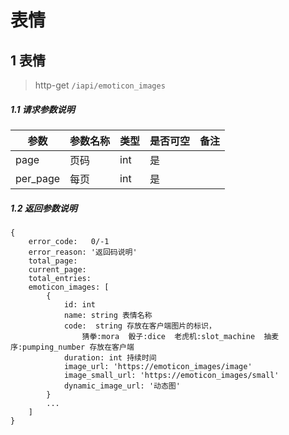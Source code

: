 # 表情

## 1 表情

> http-get ```/iapi/emoticon_images```

##### 1.1 请求参数说明

|参数|参数名称|类型|是否可空|备注
|---|---|---|---|---
|page|页码|int|是||
|per_page|每页|int|是|||

##### 1.2 返回参数说明
```
{
    error_code:   0/-1  
    error_reason: '返回码说明'  
    total_page: 
    current_page: 
    total_entries:   
    emoticon_images: [
        {
            id: int 
            name: string 表情名称
            code:  string 存放在客户端图片的标识，
                猜拳:mora  骰子:dice  老虎机:slot_machine  抽麦序:pumping_number 存放在客户端
            duration: int 持续时间
            image_url: 'https://emoticon_images/image'
            image_small_url: 'https://emoticon_images/small'
            dynamic_image_url: '动态图'   
        }
        ...
    ]
}
```